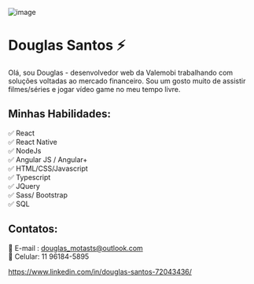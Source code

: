 ![image](https://github.com/saadeghi/saadeghi/blob/master/dino.gif)

# Douglas Santos :zap:
Olá, sou Douglas - desenvolvedor web da Valemobi trabalhando com soluções voltadas ao mercado financeiro.
Sou um gosto muito de assistir filmes/séries e jogar vídeo game no meu tempo livre.

## Minhas Habilidades:
:white_check_mark: React <br>
:white_check_mark: React Native <br>
:white_check_mark: NodeJs <br>
:white_check_mark: Angular JS / Angular+ <br>
:white_check_mark: HTML/CSS/Javascript <br>
:white_check_mark: Typescript <br>
:white_check_mark: JQuery <br>
:white_check_mark: Sass/ Bootstrap <br>
:white_check_mark: SQL 

## Contatos:
 :email: E-mail : douglas_motasts@outlook.com<br>
 :iphone: Celular: 11 96184-5895<br>

https://www.linkedin.com/in/douglas-santos-72043436/
